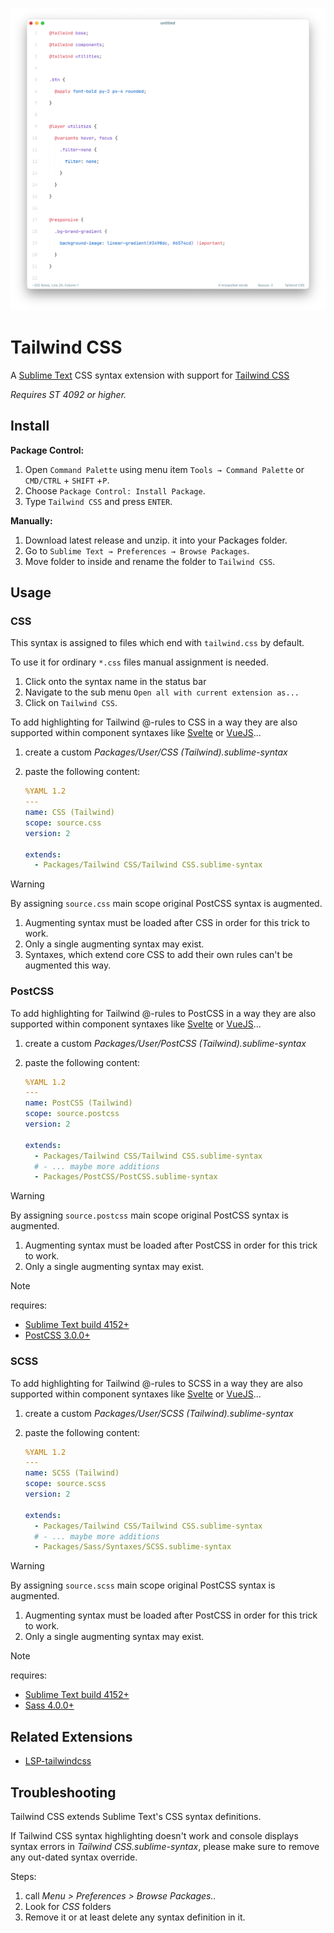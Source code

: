 ![Tailwind CSS](https://raw.githubusercontent.com/SublimeText/TailwindCSS/master/assets/screen.png)

# Tailwind CSS

A [Sublime Text](http://www.sublimetext.com) CSS syntax extension with support for [Tailwind CSS](https://tailwindcss.com)

_Requires ST 4092 or higher._

## Install

**Package Control:**

1. Open `Command Palette` using menu item `Tools → Command Palette` or `CMD/CTRL` + `SHIFT` +`P`.
2. Choose `Package Control: Install Package`.
3. Type `Tailwind CSS` and press `ENTER`.

**Manually:**

1. Download latest release and unzip. it into your Packages folder.
2. Go to `Sublime Text → Preferences → Browse Packages`.
3. Move folder to inside and rename the folder to `Tailwind CSS`.

## Usage

### CSS

This syntax is assigned to files which end with `tailwind.css` by default.

To use it for ordinary `*.css` files manual assignment is needed.

1. Click onto the syntax name in the status bar
2. Navigate to the sub menu `Open all with current extension as...`
3. Click on `Tailwind CSS`.

To add highlighting for Tailwind @-rules to CSS in a way they are also supported within component syntaxes like [Svelte](https://packagecontrol.io/packages/Svelte) or [VueJS](https://packagecontrol.io/packages/Vue%20Syntax%20Highlight)...

1. create a custom _Packages/User/CSS (Tailwind).sublime-syntax_
2. paste the following content:

   ```yml
   %YAML 1.2
   ---
   name: CSS (Tailwind)
   scope: source.css
   version: 2
   
   extends:
     - Packages/Tailwind CSS/Tailwind CSS.sublime-syntax
   ```

> [!WARNING]
>
> By assigning `source.css` main scope original PostCSS syntax is augmented.
> 
> 1. Augmenting syntax must be loaded after CSS in order for this trick to work.
> 2. Only a single augmenting syntax may exist.
> 3. Syntaxes, which extend core CSS to add their own rules can't be augmented this way.

### PostCSS

To add highlighting for Tailwind @-rules to PostCSS in a way they are also supported within component syntaxes like [Svelte](https://packagecontrol.io/packages/Svelte) or [VueJS](https://packagecontrol.io/packages/Vue%20Syntax%20Highlight)...

1. create a custom _Packages/User/PostCSS (Tailwind).sublime-syntax_
2. paste the following content:

   ```yml
   %YAML 1.2
   ---
   name: PostCSS (Tailwind)
   scope: source.postcss
   version: 2
   
   extends:
     - Packages/Tailwind CSS/Tailwind CSS.sublime-syntax
     # - ... maybe more additions
     - Packages/PostCSS/PostCSS.sublime-syntax
   ```

> [!WARNING]
>
> By assigning `source.postcss` main scope original PostCSS syntax is augmented.
> 
> 1. Augmenting syntax must be loaded after PostCSS in order for this trick to work.
> 2. Only a single augmenting syntax may exist.

> [!NOTE]
>
> requires:
> - [Sublime Text build 4152+](https://www.sublimetext.com/download)
> - [PostCSS 3.0.0+](https://packagecontrol.io/packages/PostCSS)

### SCSS

To add highlighting for Tailwind @-rules to SCSS in a way they are also supported within component syntaxes like [Svelte](https://packagecontrol.io/packages/Svelte) or [VueJS](https://packagecontrol.io/packages/Vue%20Syntax%20Highlight)...

1. create a custom _Packages/User/SCSS (Tailwind).sublime-syntax_
2. paste the following content:

   ```yml
   %YAML 1.2
   ---
   name: SCSS (Tailwind)
   scope: source.scss
   version: 2
   
   extends:
     - Packages/Tailwind CSS/Tailwind CSS.sublime-syntax
     # - ... maybe more additions
     - Packages/Sass/Syntaxes/SCSS.sublime-syntax
   ```

> [!WARNING]
>
> By assigning `source.scss` main scope original PostCSS syntax is augmented.
> 
> 1. Augmenting syntax must be loaded after PostCSS in order for this trick to work.
> 2. Only a single augmenting syntax may exist.

> [!NOTE]
>
> requires:
> - [Sublime Text build 4152+](https://www.sublimetext.com/download)
> - [Sass 4.0.0+](https://packagecontrol.io/packages/PostCSS)

## Related Extensions

- [LSP-tailwindcss](https://github.com/sublimelsp/LSP-tailwindcss)

## Troubleshooting

Tailwind CSS extends Sublime Text's CSS syntax definitions.

If Tailwind CSS syntax highlighting doesn't work and console displays syntax errors in _Tailwind CSS.sublime-syntax_, please make sure to remove any out-dated syntax override.

Steps:

1. call _Menu > Preferences > Browse Packages.._
2. Look for _CSS_ folders
3. Remove it or at least delete any syntax definition in it.

